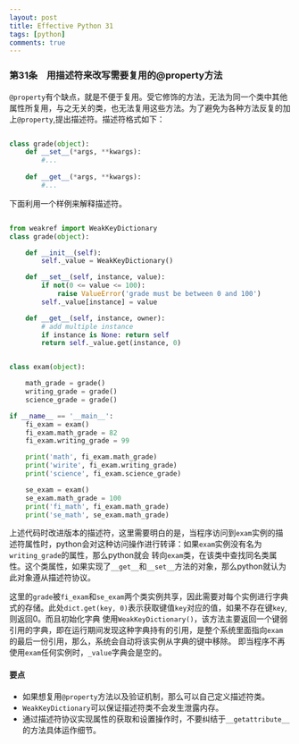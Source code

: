 ```yaml
---
layout: post
title: Effective Python 31
tags: [python]
comments: true
---
```


### 第31条　用描述符来改写需要复用的@property方法　　

`@property`有个缺点，就是不便于复用。受它修饰的方法，无法为同一个类中其他属性所复用，与之无关的类，也无法复用这些方法。为了避免为各种方法反复的加上`@property`,提出描述符。描述符格式如下：　　

```python

class grade(object):
    def __set__(*args, **kwargs):
        #...
    
    def __get__(*args, **kwargs):
        #...
```  

  
下面利用一个样例来解释描述符。　　

```python

from weakref import WeakKeyDictionary
class grade(object):

    def __init__(self):
        self._value = WeakKeyDictionary()

    def __set__(self, instance, value):
        if not(0 <= value <= 100):
            raise ValueError('grade must be between 0 and 100')
        self._value[instance] = value

    def __get__(self, instance, owner):
        # add multiple instance
        if instance is None: return self
        return self._value.get(instance, 0)


class exam(object):

    math_grade = grade()
    writing_grade = grade()
    science_grade = grade()

if __name__ == '__main__':
    fi_exam = exam()
    fi_exam.math_grade = 82
    fi_exam.writing_grade = 99

    print('math', fi_exam.math_grade)
    print('wirite', fi_exam.writing_grade)
    print('science', fi_exam.science_grade)

    se_exam = exam()
    se_exam.math_grade = 100
    print('fi_math', fi_exam.math_grade)
    print('se_math', se_exam.math_grade)
```  

上述代码时改进版本的描述符，这里需要明白的是，当程序访问到`exam`实例的描述符属性时，python会对这种访问操作进行转译：如果`exam`实例没有名为`writing_grade`的属性，那么python就会
转向`exam`类，在该类中查找同名类属性。这个类属性，如果实现了`__get__`和`__set__`方法的对象，那么python就认为此对象遵从描述符协议。　　

这里的`grade`被`fi_exam`和`se_exam`两个类实例共享，因此需要对每个实例进行字典式的存储。此处`dict.get(key, 0)`表示获取键值`key`对应的值，如果不存在键`key`,则返回0。而且初始化字典
使用`WeakKeyDictionary()`，该方法主要返回一个键弱引用的字典，即在运行期间发现这种字典持有的引用，是整个系统里面指向`exam`的最后一份引用，那么，系统会自动将该实例从字典的键中移除。
即当程序不再使用`exam`任何实例时，`_value`字典会是空的。　　　

#### 要点　　

* 如果想复用`@property`方法以及验证机制，那么可以自己定义描述符类。 
* `WeakKeyDictionary`可以保证描述符类不会发生泄露内存。
* 通过描述符协议实现属性的获取和设置操作时，不要纠结于`__getattribute__`的方法具体运作细节。